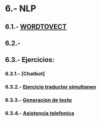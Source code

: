 # 6.- NLP

## 6.1.- [WORDTOVECT](https://colab.research.google.com/drive/1NMOJkdvRD2g-pGCTKWzOed2dhN85f7Tc)

## 6.2.-

## 6.3.- Ejercicios:

### 6.3.1.- [Chatbot]

### 6.3.2.- [Ejercicio traductor simultaneo](https://colab.research.google.com/drive/1PM_Mxo3WXGKq7TUMU5H-HjauFNIg5xr7)

### 6.3.3.- [Generacion de texto](http://google.com/404)

### 6.3.4.- [Asistencia telefonica](http://google.com/404)
